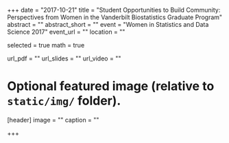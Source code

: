 +++
date = "2017-10-21"
title = "Student Opportunities to Build Community: Perspectives from Women in the Vanderbilt Biostatistics Graduate Program"
abstract = ""
abstract_short = ""
event = "Women in Statistics and Data Science 2017"
event_url = ""
location = ""

selected = true
math = true

url_pdf = ""
url_slides = ""
url_video = ""



# Optional featured image (relative to `static/img/` folder).
[header]
image = ""
caption = ""

+++